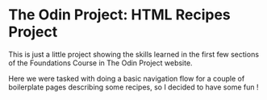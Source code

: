 # The Odin Project: HTML Recipes Project
This is just a little project showing the skills learned in the first few sections of the Foundations Course in The Odin Project website.

Here we were tasked with doing a basic navigation flow for a couple of boilerplate pages describing some recipes, so I decided to have some fun !
